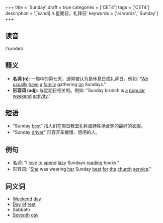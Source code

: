 +++
title = 'Sunday'
draft = true
categories = ['CET4']
tags = ['CET4']
description = '[ˈsʌndi] n.星期日，礼拜日'
keywords = ['ai words', 'Sunday']
+++

## 读音
/ˈsʌndeɪ/

## 释义
- **名词 (n)**: 一周中的第七天，通常被认为是休息日或礼拜日。例如: "[We](/zh/post/we/) [usually](/zh/post/usually/) [have](/zh/post/have/) [a](/zh/post/a/) [family](/zh/post/family/) gathering [on](/zh/post/on/) Sundays."
- **形容词 (adj)**: 与星期日相关的。例如: "Sunday brunch is [a](/zh/post/a/) [popular](/zh/post/popular/) [weekend](/zh/post/weekend/) [activity](/zh/post/activity/)."

## 短语
- "Sunday [best](/zh/post/best/)" 指人们在周日教堂礼拜或特殊场合穿的最好的衣服。
- "Sunday [driver](/zh/post/driver/)" 形容开车缓慢、悠闲的人。

## 例句
- 名词: "I [love](/zh/post/love/) [to](/zh/post/to/) [spend](/zh/post/spend/) [lazy](/zh/post/lazy/) Sundays [reading](/zh/post/reading/) books."
- 形容词: "[She](/zh/post/she/) was wearing [her](/zh/post/her/) Sunday [best](/zh/post/best/) [for](/zh/post/for/) [the](/zh/post/the/) [church](/zh/post/church/) [service](/zh/post/service/)."

## 同义词
- [Weekend](/zh/post/weekend/) [day](/zh/post/day/)
- [Day](/zh/post/day/) [of](/zh/post/of/) [rest](/zh/post/rest/)
- Sabbath
- [Seventh](/zh/post/seventh/) [day](/zh/post/day/)
